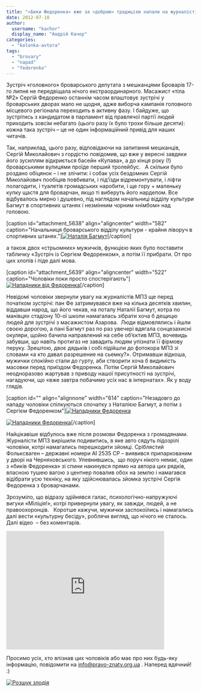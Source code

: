```yaml
---
title: "«Бики Федоренка» вже за «доброю» традицією напали на журналістів. ВІДЕО"
date: 2012-07-18
author: 
  username: "kachor"
  display_name: "Андрій Качор"
categories: 
  - "kolonka-avtora"
tags: 
  - "brovary"
  - "napad"
  - "fedorenko"
---
```


Зустріч «головного» броварського депутата з мешканцями Броварів 17-го липня не передвіщала нічого екстраординарного. Масажист «тіла №2» Сергій Федоренко останнім часом влаштовує зустрічі у броварських дворах мало не щодня, адже виборча кампанія головного місцевого регіонала переходить в активну фазу. І байдуже, що зустрітись з кандидатом в парламент від правлячої партії людей приходить зовсім небагато (цього разу їх було трохи більше десяти): кожна така зустріч – це не один інформаційний привід для наших читачів.

Так, наприклад, цього разу, відповідаючи на запитання мешканців, Сергій Миколайович з гордістю повідомив, що вже у вересні завдяки його зусиллям відкриється басейн «Купава», а до кінця року (!) броварськими вулицями проїде перший тролейбус.   А скільки було роздано обіцянок – і не злічити: і собак усіх бездомних Сергій Миколайович пообіцяв повбивати, і під’їзди відремонтувати, і ліфти полагодити, і туалетів громадських наробити, і ще гору + маленьку купку щастя для броварчан, якщо ті виберуть його нардепом. Все відбувалось мирно і душевно, під наглядом начальниці відділу культури Багмут в спортивних штанях і незмінним чорним «німбом» над головою.

\[caption id="attachment\_5638" align="aligncenter" width="582" caption="Начальниця броварського відділу культури - крайня ліворуч в спортивних штанях."\][![](https://mpz.brovary.org/wp-content/uploads/2012/07/IMG_6466.jpg "Наталія Багмут")](https://mpz.brovary.org/wp-content/uploads/2012/07/IMG_6466.jpg)\[/caption\]

а також двох «стрьомних» мужичків, функцією яких було поставити табличку «Зустріч із Сергієм Федоренком», а потім її прибрати. От про цих хлопів і піде далі мова.

\[caption id="attachment\_5639" align="aligncenter" width="522" caption="Чоловіки поки просто спостерігають"\][![](https://mpz.brovary.org/wp-content/uploads/2012/07/IMG_6471.jpg "Нападники від Федоренка")](https://mpz.brovary.org/wp-content/uploads/2012/07/IMG_6471.jpg)\[/caption\]

Невідомі чоловіки звернули увагу на журналістів МПЗ ще перед початком зустрічі: пан Фе затримувався вже на кілька десятків хвилин, віддавши народ, що його чекав, на поталу Наталії Багмут, котра по манівцях стадіону 10-ої школи намагалась зібрати хоча б дещицю людей для зустрічі з масажистом Азарова.  Люди відмовлялись і йшли своєю дорогою, а пані Багмут раз по раз увечері вдягала сонцезахисні окуляри, щойно бачила направлений на себе об’єктив МПЗ, вочевидь забувши, що навіть протигаз не завадить людям упізнати її фірмову перуку. Зрештою, двоє дядьків і собі підійшли до фотокора МПЗ зі словами «а кто давал разрешение на сьемку?». Отримавши відкоша, мужички спокійно стали до гурту, аби створити хоча б видимість масовки перед приїздом Федоренка. Потім Сергій Миколайович неодноразово жартував з приводу нашої присутності на зустрічі, нагадуючи, що «вже завтра побачимо усіх нас в інтернатах». Як у воду глядів.

\[caption id="" align="alignnone" width="614" caption="Незадовго до нападу чоловіки спілкуються спочатку з Наталією Багмут, а потім з Сергієм Федоренком"\][![](https://mpz.brovary.org/wp-content/uploads/2012/07/IMG_6445.jpg "Нападники Федоренка")](https://mpz.brovary.org/wp-content/uploads/2012/07/IMG_6445.jpg)

[![](https://mpz.brovary.org/wp-content/uploads/2012/07/IMG_6453.jpg "Нападники Федоренка")](https://mpz.brovary.org/wp-content/uploads/2012/07/IMG_6453.jpg)\[/caption\]

Найцікавіше відбулось вже після розмови Федоренка з громадянами. Журналісти МПЗ вирішили подивитись, в яке авто сядуть підозрілі чоловіки, котрі намагались перешкодити зйомці. Сріблястий Фольксваген – державні номери АІ 2535 СР – виявився припаркованим у дворі на Черняховського. Упевнившись,  що поруч нікого немає, один з «биків Федоренка» зі спини накинувся прямо на автора цих рядків, власною тушею вагою з центнер повалив обох на землю і намагався відібрати усю техніку, на яку здійснювалась зйомка зустрічі Сергія Федоренка з броварчанами.

Зрозуміло, що відразу здійнявся галас, психологічно-напружуючі вигуки «Міліція!», котрі привернули увагу, як завжди, людей, а не правоохоронців.   Коротше кажучи, мужички заспокоїлись і намагались далі вести «культурну бесіду», роблячи вигляд, що нічого не сталось. Далі відео  – без коментарів.

<iframe src="http://www.youtube.com/embed/JmSx193ccjc" frameborder="0" width="420" height="315"></iframe>

Просимо усіх, хто впізнав цих чоловіків або має про них будь-яку інформацію, повідомити на info@pravo-znaty.org.ua . Наперед вдячний! :)

[![](https://mpz.brovary.org/wp-content/uploads/2012/07/RZSHK1.jpg "Розшук злодія")](https://mpz.brovary.org/wp-content/uploads/2012/07/RZSHK1.jpg)
